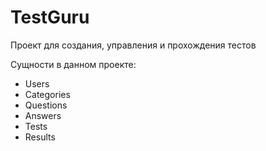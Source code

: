# TestGuru

Проект для создания, управления и прохождения тестов

Сущности в данном проекте:
* Users
* Categories
* Questions
* Answers
* Tests
* Results
